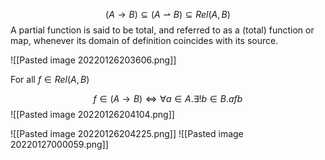 $$(A \rightarrow B) \subseteq (A \rightharpoonup B) \subseteq Rel(A, B)$$
A partial function is said to be total, and referred to as a (total) function or map, whenever its domain of definition coincides with its source.

![[Pasted image 20220126203606.png]]

For all $f \in Rel(A, B)$

$$f \in (A \rightarrow B) \iff \forall a \in A. \exists! b \in B. a f b$$
![[Pasted image 20220126204104.png]]

![[Pasted image 20220126204225.png]]
![[Pasted image 20220127000059.png]]
